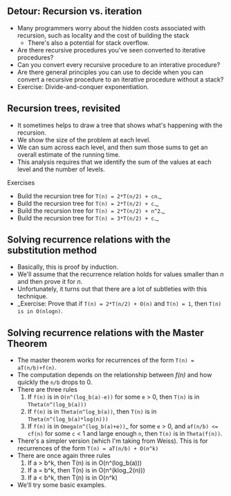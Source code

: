 Detour: Recursion vs. iteration
-------------------------------

* Many programmers worry about the hidden costs associated with recursion,
  such as locality and the cost of building the stack 
    * There's also a potential for stack overflow.
* Are there recursive procedures you've seen converted to iterative
  procedures?
* Can you convert every recursive procedure to an interative procedure?
* Are there general principles you can use to decide when you can convert
  a recursive procedure to an iterative procedure without a stack?
* Exercise: Divide-and-conquer exponentiation.

Recursion trees, revisited
--------------------------

* It sometimes helps to draw a tree that shows what's happening with the
  recursion.
* We show the size of the problem at each level.
* We can sum across each level, and then sum those sums to get an
  overall estimate of the running time.
* This analysis requires that we identify the sum of the values at each
  level and the number of levels.

Exercises

* Build the recursion tree for `T(n) = 2*T(n/2) + cn`._
* Build the recursion tree for `T(n) = 2*T(n/2) + c`._
* Build the recursion tree for `T(n) = 2*T(n/2) + n^2`._
* Build the recursion tree for `T(n) = 3*T(n/2) + c`._

Solving recurrence relations with the substitution method
---------------------------------------------------------

* Basically, this is proof by induction.
* We'll assume that the recurrence relation holds for values smaller than *n* 
  and then prove it for *n*.
* Unfortunately, it turns out that there are a lot of subtleties with
  this technique.
* _Exercise: Prove that if `T(n) = 2*T(n/2) + O(n)` and `T(n) = 1`, then
  `T(n) is in O(nlogn)`.

Solving recurrence relations with the Master Theorem
----------------------------------------------------

* The master theorem works for recurrences of the form
  `T(n) = aT(n/b)+f(n)`.
* The computation depends on the relationship between _f(n)_ and
  how quickly the `n/b` drops to 0.
* There are three rules
    1. If `f(n)` is in `O(n^(log_b(a)-e))` for some `e` > 0, then
    `T(n)` is in `Theta(n^(log_b(a)))`
    2. If `f(n)` is in `Theta(n^log_b(a))`, then
    `T(n)` is in `Theta(n^(log_b(a)*log(n)))`
    3. If `f(n)` is in `Omega(n^(log_b(a)+e))`_ for some `e` > 0, and
    `af(n/b) <= cf(n)` for some `c` < 1 and large enough `n`, 
    then `T(n)` is in `Theta(f(n))`.
* There's a simpler version (which I'm taking from Weiss).  This is
  for recurrences of the form `T(n) = aT(n/b) + O(n^k)`
* There are once again three rules
    1. If a > b^k, then T(n) is in O(n^(log_b(a)))
    2. If a = b^k, then T(n) is in O(n^(klog_2(n)))
    3. If a < b^k, then T(n) is in O(n^k)
* We'll try some basic examples.
